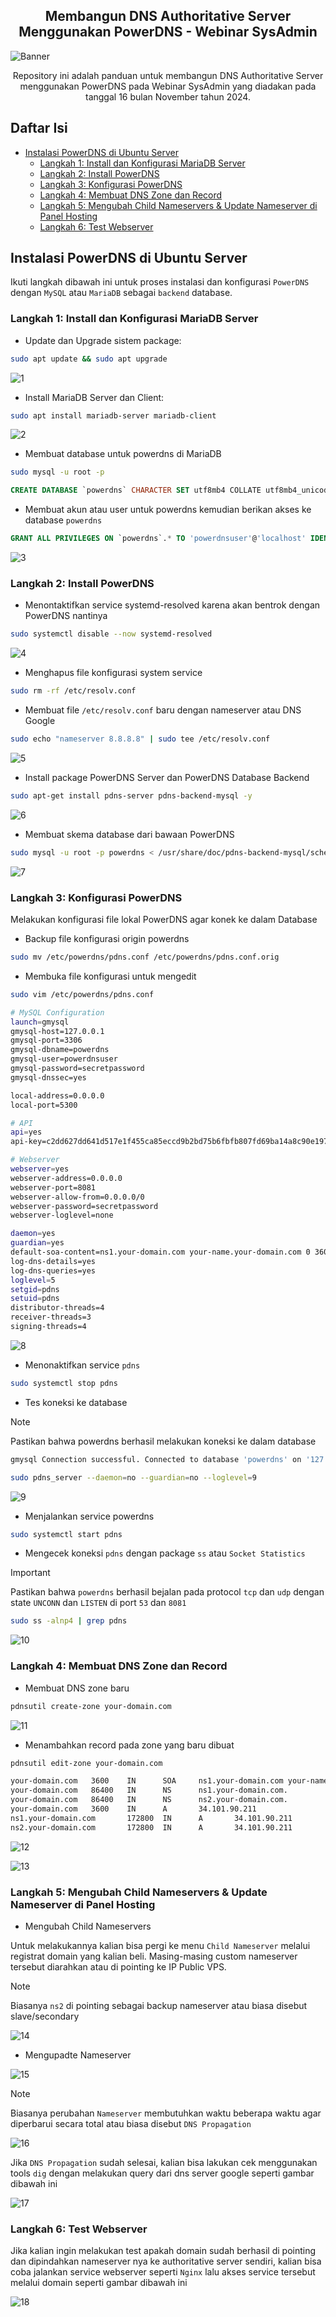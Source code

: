 <h2 align="center">Membangun DNS Authoritative Server Menggunakan PowerDNS - Webinar SysAdmin</h2>

<img src="assets/banner.png" alt="Banner">

<p align="center">Repository ini adalah panduan untuk membangun DNS Authoritative Server menggunakan PowerDNS pada Webinar SysAdmin yang diadakan pada tanggal 16 bulan November tahun 2024.</p>

## Daftar Isi

-   [Instalasi PowerDNS di Ubuntu Server](#instalasi-powerdns-di-ubuntu-server)
    -   [Langkah 1: Install dan Konfigurasi MariaDB Server](#langkah-1-install-dan-konfigurasi-mariadb-server)
    -   [Langkah 2: Install PowerDNS](#langkah-2-install-powerdns)
    -   [Langkah 3: Konfigurasi PowerDNS](#langkah-3-konfigurasi-powerdns)
    -   [Langkah 4: Membuat DNS Zone dan Record](#langkah-4-membuat-dns-zone-dan-record)
    -   [Langkah 5: Mengubah Child Nameservers & Update Nameserver di Panel Hosting](#langkah-5-mengubah-child-nameservers--update-nameserver-di-panel-hosting)
    -   [Langkah 6: Test Webserver](#langkah-6-test-webserver)

## Instalasi PowerDNS di Ubuntu Server

Ikuti langkah dibawah ini untuk proses instalasi dan konfigurasi `PowerDNS` dengan `MySQL` atau `MariaDB` sebagai `backend` database.

### Langkah 1: Install dan Konfigurasi MariaDB Server

-   Update dan Upgrade sistem package:

```bash
sudo apt update && sudo apt upgrade
```

![1](assets/1.png)

-   Install MariaDB Server dan Client:

```bash
sudo apt install mariadb-server mariadb-client
```

![2](assets/2.png)

-   Membuat database untuk powerdns di MariaDB

```bash
sudo mysql -u root -p
```

```sql
CREATE DATABASE `powerdns` CHARACTER SET utf8mb4 COLLATE utf8mb4_unicode_ci;
```

-   Membuat akun atau user untuk powerdns kemudian berikan akses ke database `powerdns`

```sql
GRANT ALL PRIVILEGES ON `powerdns`.* TO 'powerdnsuser'@'localhost' IDENTIFIED BY 'YOUR_PASSWORD_HERE';
```

![3](assets/3.png)

### Langkah 2: Install PowerDNS

-   Menontaktifkan service systemd-resolved karena akan bentrok dengan PowerDNS nantinya

```bash
sudo systemctl disable --now systemd-resolved
```

![4](assets/4.png)

-   Menghapus file konfigurasi system service

```bash
sudo rm -rf /etc/resolv.conf
```

-   Membuat file `/etc/resolv.conf` baru dengan nameserver atau DNS Google

```bash
sudo echo "nameserver 8.8.8.8" | sudo tee /etc/resolv.conf
```

![5](assets/5.png)

-   Install package PowerDNS Server dan PowerDNS Database Backend

```bash
sudo apt-get install pdns-server pdns-backend-mysql -y
```

![6](assets/6.png)

-   Membuat skema database dari bawaan PowerDNS

```bash
sudo mysql -u root -p powerdns < /usr/share/doc/pdns-backend-mysql/schema.mysql.sql
```

![7](assets/7.png)

### Langkah 3: Konfigurasi PowerDNS

Melakukan konfigurasi file lokal PowerDNS agar konek ke dalam Database

-   Backup file konfigurasi origin powerdns

```bash
sudo mv /etc/powerdns/pdns.conf /etc/powerdns/pdns.conf.orig
```

-   Membuka file konfigurasi untuk mengedit

```bash
sudo vim /etc/powerdns/pdns.conf
```

```bash
# MySQL Configuration
launch=gmysql
gmysql-host=127.0.0.1
gmysql-port=3306
gmysql-dbname=powerdns
gmysql-user=powerdnsuser
gmysql-password=secretpassword
gmysql-dnssec=yes

local-address=0.0.0.0
local-port=5300

# API
api=yes
api-key=c2dd627dd641d517e1f455ca85eccd9b2bd75b6fbfb807fd69ba14a8c90e197c

# Webserver
webserver=yes
webserver-address=0.0.0.0
webserver-port=8081
webserver-allow-from=0.0.0.0/0
webserver-password=secretpassword
webserver-loglevel=none

daemon=yes
guardian=yes
default-soa-content=ns1.your-domain.com your-name.your-domain.com 0 3600 600 1209600 3600
log-dns-details=yes
log-dns-queries=yes
loglevel=5
setgid=pdns
setuid=pdns
distributor-threads=4
receiver-threads=3
signing-threads=4
```

![8](assets/8.png)

-   Menonaktifkan service `pdns`

```bash
sudo systemctl stop pdns
```

-   Tes koneksi ke database

> [!NOTE]
> Pastikan bahwa powerdns berhasil melakukan koneksi ke dalam database
>
> ```bash
> gmysql Connection successful. Connected to database 'powerdns' on '127.0.0.1'.
> ```

```bash
sudo pdns_server --daemon=no --guardian=no --loglevel=9
```

![9](assets/9.png)

-   Menjalankan service powerdns

```bash
sudo systemctl start pdns
```

-   Mengecek koneksi `pdns` dengan package `ss` atau `Socket Statistics`

> [!IMPORTANT]
> Pastikan bahwa `powerdns` berhasil bejalan pada protocol `tcp` dan `udp` dengan state `UNCONN` dan `LISTEN` di port `53` dan `8081`

```bash
sudo ss -alnp4 | grep pdns
```

![10](assets/10.png)

### Langkah 4: Membuat DNS Zone dan Record

-   Membuat DNS zone baru

```bash
pdnsutil create-zone your-domain.com
```

![11](assets/11.png)

-   Menambahkan record pada zone yang baru dibuat

```bash
pdnsutil edit-zone your-domain.com
```

```bash
your-domain.com   3600    IN      SOA     ns1.your-domain.com your-name.your-domain.com 1 10800 3600 604800 3600
your-domain.com   86400   IN      NS      ns1.your-domain.com.
your-domain.com   86400   IN      NS      ns2.your-domain.com.
your-domain.com   3600    IN      A       34.101.90.211
ns1.your-domain.com       172800  IN      A       34.101.90.211
ns2.your-domain.com       172800  IN      A       34.101.90.211
```

![12](assets/12.png)

![13](assets/13.png)

### Langkah 5: Mengubah Child Nameservers & Update Nameserver di Panel Hosting

-   Mengubah Child Nameservers

Untuk melakukannya kalian bisa pergi ke menu `Child Nameserver` melalui registrat domain yang kalian beli. Masing-masing custom nameserver tersebut diarahkan atau di pointing ke IP Public VPS.

> [!NOTE]
> Biasanya `ns2` di pointing sebagai backup nameserver atau biasa disebut slave/secondary

![14](assets/14.png)

-   Mengupadte Nameserver

![15](assets/15.png)

> [!NOTE]
> Biasanya perubahan `Nameserver` membutuhkan waktu beberapa waktu agar diperbarui secara total atau biasa disebut `DNS Propagation`
>
> ![16](assets/16.png)
>
> Jika `DNS Propagation` sudah selesai, kalian bisa lakukan cek menggunakan tools `dig` dengan melakukan query dari dns server google seperti
> gambar dibawah ini
>
> ![17](assets/17.png)

### Langkah 6: Test Webserver

Jika kalian ingin melakukan test apakah domain sudah berhasil di pointing dan dipindahkan nameserver nya ke authoritative server sendiri, kalian bisa coba
jalankan service webserver seperti `Nginx` lalu akses service tersebut melalui domain seperti gambar dibawah ini

![18](assets/18.png)
